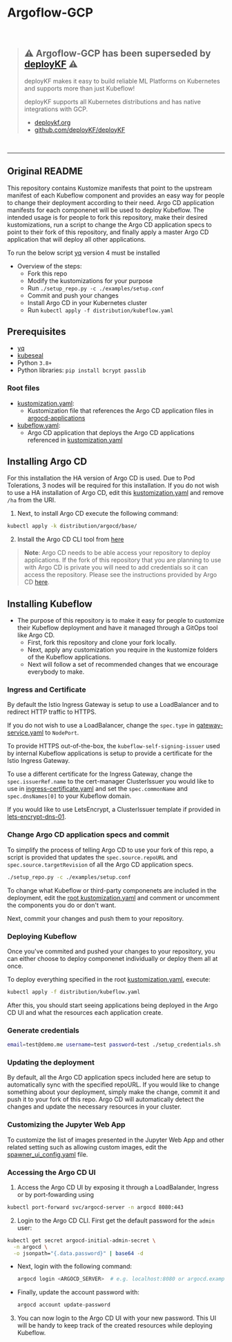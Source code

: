 # Argoflow-GCP

<br>

> ## ⚠️ Argoflow-GCP has been superseded by [deployKF](https://github.com/deployKF/deployKF) ⚠️
> 
> deployKF makes it easy to build reliable ML Platforms on Kubernetes and supports more than just Kubeflow!
>
> deployKF supports all Kubernetes distributions and has native integrations with GCP.
> 
>  - [deploykf.org](https://www.deploykf.org/)
>  - [github.com/deployKF/deployKF](https://github.com/deployKF/deployKF)

<br>

---

## Original README

This repository contains Kustomize manifests that point to the upstream
manifest of each Kubeflow component and provides an easy way for people
to change their deployment according to their need.
Argo CD application manifests for each componenet will be used to
deploy Kubeflow. The intended usage is for people to fork this
repository, make their desired kustomizations, run a script to
change the Argo CD application specs to point to their fork
of this repository, and finally apply a master Argo CD application
that will deploy all other applications.

To run the below script [yq](https://github.com/mikefarah/yq)
version 4 must be installed

* Overview of the steps:
  - Fork this repo
  - Modify the kustomizations for your purpose
  - Run `./setup_repo.py -c ./examples/setup.conf`
  - Commit and push your changes
  - Install Argo CD in your Kubernetes cluster
  - Run `kubectl apply -f distribution/kubeflow.yaml`

## Prerequisites

* [yq](https://github.com/mikefarah/yq)
* [kubeseal](https://github.com/bitnami-labs/sealed-secrets)
* Python `3.8+`
* Python libraries: `pip install bcrypt passlib`

### Root files

* [kustomization.yaml](./distribution/kustomization.yaml):
  - Kustomization file that references the
    Argo CD application files in
    [argocd-applications](./distribution/argocd-applications)
* [kubeflow.yaml](./distribution/kubeflow.yaml):
  - Argo CD application that deploys the
    Argo CD applications referenced in
    [kustomization.yaml](./distribution/kustomization.yaml)

## Installing Argo CD

For this installation the HA version of Argo CD is used.
Due to Pod Tolerations, 3 nodes will be required for this installation.
If you do not wish to use a HA installation of Argo CD,
edit this [kustomization.yaml](./distribution/argocd/base/kustomization.yaml)
and remove `/ha` from the URI.

1. Next, to install Argo CD execute the following command:

  ```bash
  kubectl apply -k distribution/argocd/base/
  ```

2. Install the Argo CD CLI tool from
   [here](https://argo-cd.readthedocs.io/en/stable/cli_installation/)

> **Note**: Argo CD needs to be able access your repository
  to deploy applications. If the fork of this repository that
  you are planning to use with Argo CD is private you will
  need to add credentials so it can access the repository.
  Please see the instructions provided by Argo CD
  [here](https://argo-cd.readthedocs.io/en/stable/user-guide/private-repositories/).

## Installing Kubeflow

* The purpose of this repository is to make it easy for people
  to customize their Kubeflow deployment and have it managed
  through a GitOps tool like Argo CD.
  - First, fork this repository and clone your fork locally.
  - Next, apply any customization you require in the kustomize
    folders of the Kubeflow applications.
  - Next will follow a set of recommended changes that
    we encourage everybody to make.

### Ingress and Certificate

By default the Istio Ingress Gateway is setup to use a
LoadBalancer and to redirect HTTP traffic to HTTPS.

If you do not wish to use a LoadBalancer, change the `spec.type` in
[gateway-service.yaml](./distribution/istio/gateway-service.yaml)
to `NodePort`.

To provide HTTPS out-of-the-box, the `kubeflow-self-signing-issuer`
used by internal Kubeflow applications is setup to provide a
certificate for the Istio Ingress Gateway.

To use a different certificate for the Ingress Gateway,
change the `spec.issuerRef.name` to the cert-manager
ClusterIssuer you would like to use in
[ingress-certificate.yaml](./distribution/istio/ingress-certificate.yaml)
and set the `spec.commonName` and `spec.dnsNames[0]` to your Kubeflow domain.

If you would like to use LetsEncrypt, a ClusterIssuer template if provided in
[lets-encrypt-dns-01](./distribution/cert-manager/overlays/lets-encrypt-dns-01).

### Change Argo CD application specs and commit

To simplify the process of telling Argo CD to use your fork
of this repo, a script is provided that updates the
`spec.source.repoURL` and `spec.source.targetRevision` of
all the Argo CD application specs.

```bash
./setup_repo.py -c ./examples/setup.conf
```

To change what Kubeflow or third-party componenets are
included in the deployment, edit the
[root kustomization.yaml](./distribution/kustomization.yaml)
and comment or uncomment the components you do or don't want.

Next, commit your changes and push them to your repository.

### Deploying Kubeflow

Once you've commited and pushed your changes to your repository,
you can either choose to deploy componenet individually or
deploy them all at once.

To deploy everything specified in the root
[kustomization.yaml](./distribution/kustomization.yaml), execute:

```bash
kubectl apply -f distribution/kubeflow.yaml
```

After this, you should start seeing applications being deployed in
the Argo CD UI and what the resources each application create.

### Generate credentials

```bash
email=test@demo.me username=test password=test ./setup_credentials.sh
```

### Updating the deployment

By default, all the Argo CD application specs included here are
setup to automatically sync with the specified repoURL.
If you would like to change something about your deployment,
simply make the change, commit it and push it to your fork
of this repo. Argo CD will automatically detect the changes
and update the necessary resources in your cluster.

### Customizing the Jupyter Web App

To customize the list of images presented in the Jupyter Web App
and other related setting such as allowing custom images, edit the
[spawner_ui_config.yaml](./distribution/kubeflow/notebooks/jupyter-web-app/spawner_ui_config.yaml) file.

### Accessing the Argo CD UI

1. Access the Argo CD UI by exposing it through a
   LoadBalander, Ingress or by port-fowarding using

  ```bash
  kubectl port-forward svc/argocd-server -n argocd 8080:443
  ```

2. Login to the Argo CD CLI. First get the default password
   for the `admin` user:

  ```bash
  kubectl get secret argocd-initial-admin-secret \
    -n argocd \
    -o jsonpath="{.data.password}" | base64 -d
  ```

  - Next, login with the following command:

    ```bash
    argocd login <ARGOCD_SERVER>  # e.g. localhost:8080 or argocd.example.com
    ```

  - Finally, update the account password with:

    ```bash
    argocd account update-password
    ```

3. You can now login to the Argo CD UI with your new password.
   This UI will be handy to keep track of the created resources
   while deploying Kubeflow.
